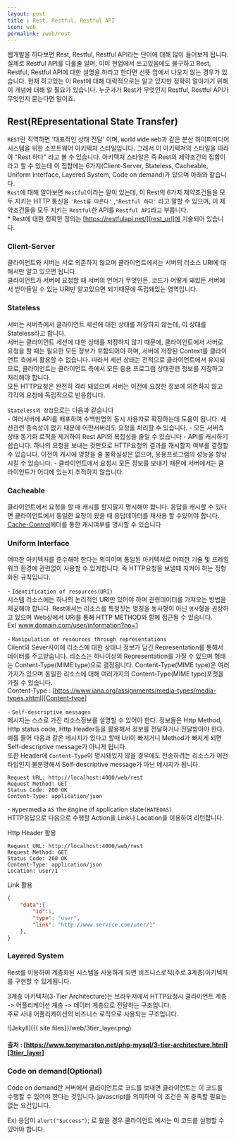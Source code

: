 ```yaml
---
layout: post
title : Rest, Restful, Restful API
icon: web
permalink: /web/rest
---
```


웹개발을 하다보면 Rest, Restful, Restful API라는 단어에 대해 많이 들어보게 됩니다. 실제로 Restful API를 다룰줄 알며, 이미 현업에서 쓰고있음에도 불구하고 Rest, Restful, Restful API에 대한 설명을 하라고 한다면 선뜻 입에서 나오지 않는 경우가 있습니다. 현재 하고있는 이 Rest에 대해 대략적으로는 알고 있지만 정확히 알아가기 위해 이 개념에 대해 알 필요가 있습니다. 누군가가 Rest가 무엇인지 Restful, Restful API가 무엇인지 묻는다면 말이죠.

## Rest(REpresentational State Transfer)

`REST`란 직역하면 '대표적인 상태 전달' 이며, `W`orld `W`ide `W`eb과 같은 분산 하이퍼미디어 시스템을 위한 소프트웨어 아키텍처 스타일입니다. 그래서 이 아키텍쳐의 스타일을 따라야 "Rest 하다" 라고 볼 수 있습니다. 아키텍처 스타일은 즉 Rest의 제약조건의 집합이라고 할 수 있는데 이 집합에는 6가지(Client-Server, Stateless, Cacheable, Uniform Interface, Layered System, Code on demand)가 있으며 아래와 같습니다.  
 `Rest`에 대해 알아보면 `Restful`이라는 말이 있는데, 이 Rest의 6가지 제약조건들을 모두 지키는 HTTP 통신을 `'Rest를 따른다'` ,`'Restful 하다'` 라고 말할 수 있으며, 이 제약조건들을 모두 지키는 `Restful`한 API를 `Restful API`라고 부릅니다.  
\* Rest에 대한 정확한 정의는 [https://restfulapi.net/][rest_url]에 기술되어 있습니다.

### Client-Server

클라이언트와 서버는 서로 의존하지 않으며 클라이언트에서는 서버의 리소스 URI에 대해서만 알고 있으면 됩니다.  
클라이언트가 서버에 요청할 때 서버의 언어가 무엇인든, 코드가 어떻게 돼있든 서버에서 받아들일 수 있는 URI만 알고있으면 되기때문에 독립돼있는 영역입니다.

### Stateless

서버는 서버측에서 클라이언트 세션에 대한 상태를 저장하지 않는데, 이 상태를 Stateless라고 합니다.  
서버는 클라이언트 세션에 대한 상태를 저장하지 않기 때문에, 클라이언트에서 서버로 요청을 할 때는 필요한 모든 정보가 포함되어야 하며, 서버에 저장된 Context를 클라이언트 측에서 활용할 수 없습니다. 따라서 세션 상태는 전적으로 클라이언트에서 유지되므로, 클라이언트는 클라이언트 측에서 모든 응용 프로그램 상태관련 정보를 저장하고 처리해야 합니다.  
모든 HTTP요청은 완전히 격리 돼있으며 서버는 이전에 요청한 정보에 의존하지 않고 각각의 요청에 독립적으로 반응합니다.

`Stateless의 장점`으로는 다음과 같습니다  
\- 여러서버에 API를 배포하여 수백만명의 동시 사용자로 확장하는데 도움이 됩니다. 세션관련 종속성이 없기 때문에 어떤서버라도 요청을 처리할 수 있습니다.
\- 모든 서버측 상태 동기화 로직을 제거하여 Rest API의 복잡성을 줄일 수 있습니다
\- API를 캐시하기 쉽습니다. 하나의 요청을 보내는 것만으로 HTTP요청의 결과를 캐시할지 여부를 결정할 수 있습니다. 이전이 캐시에 영향을 줄 불확실성은 없으며, 응용프로그램의 성능을 향상시킬 수 있습니다.
\- 클라이언트에서 요청시 모든 정보를 보내기 때문에 서버에서는 클라이언트가 어디에 있는지 추적하지 않습니다.

### Cacheable

클라이언트에서 요청을 할 때 캐시를 할지말지 명시해야 합니다. 응답을 캐시할 수 있다면 클라이언트에서 동일한 요청이 왔을 때 응답데이터를 재사용 할 수있어야 합니다.  
[Cache-Control][cache]헤더를 통한 캐시여부를 명시할 수 있습니다

### Uniform Interface

어떠한 아키텍처를 준수해야 한다는 의미이며 통일된 아키텍쳐로 어떠한 기술 및 프레임워크 환경에 관련없이 사용할 수 있게합니다. 즉 HTTP요청을 보낼때 지켜야 하는 정형화된 규칙입니다.

\- `Identification of resources(URI)`  
시스템 리소스에는 하나의 논리적인 URI만 있어야 하며 관련데이터를 가져오는 방법을 제공해야 합니다. Rest에서는 리소스를 특정짓는 명칭을 동사형이 아닌 `명사`형을 권장하고 있으며 Web상에서 URI를 통해 HTTP METHOD와 함께 접근될 수 있습니다.  
Ex) www.domain.com/user/information?no=1  

\- `Manipulation of resources through representations`  
Client와 Sever사이에 리소스에 대한 상태나 정보가 담긴 Representation를 통해서 데이터를 주고받습니다. 리소스는 하나이상의 Representation를 가질 수 있으며 형태는 Content-Type(MIME type)으로 결정됩니다. Content-Type(MIME type)은 여러가지가 있으며 동일한 리소스에 대해 여러가지의 Content-Type(MIME type)포맷을 가질 수 있습니다.  
Content-Type : [https://www.iana.org/assignments/media-types/media-types.xhtml][Content-type]  

\- `Self-descriptive messages`  
메시지는 스스로 가진 리소스정보를 설명할 수 있어야 한다. 정보들은 Http Method, Http status code, Http Header등을 활용해서 정보를 전달하거나 전달받아야 한다.  
예를 들어 다음과 같은 메시지가 있다고 할때 Url이 빠지거니 Method가 빠지게 되면 Self-descriptive message가 아니게 됩니다.  
또한 Header에 `Content-Type`이 명시돼있지 않을 경우에도 전송하려는 리소스가 어떤타입인지 불분명해서 Self-descriptive message가 아닌 메시지가 됩니다.

```console
Request URL: http://localhost:4000/web/rest
Request Method: GET
Status Code: 200 OK
Content-Type: application/json
```

\- `H`ypermedia `AS` `T`he `E`ngine `O`f `A`pplication `S`tate`(HATEOAS)`  
HTTP응답으로 다음으로 수행할 Action을 Link나 Location을 이용하여 리턴합니다.

Http Header 활용

```console
Request URL: http://localhost:4000/web/rest
Request Method: GET
Status Code: 200 OK
Content-Type: application/json
Location: user/1
```

Link 활용

```json
{
    "data":{
        "id":1,
        "type": "user",
        "link": "http://www.service.com/user/1"
    },
}
```

### Layered System

Rest를 이용하여 계층화된 시스템을 사용하게 되면 비즈니스로직(주로 3계층)아키텍처를 구현할 수 있게됩니다.

3계층 아키텍처(3-Tier Architecture)는 브라우저에서 HTTP요청시 클라이언트 계층 -> 어플리케이션 계층 -> 데이터 계층으로 전달하는 구조입니다.  
주로 사내 어플리케이션의 비즈니스 로직으로 사용되는 구조입니다.

![Jekyll]({{ site.files}}/web/3tier_layer.png)

#### 출처 : [https://www.tonymarston.net/php-mysql/3-tier-architecture.html][3tier_layer]

### Code on demand(Optional)

Code on demand란 서버에서 클라이언트로 코드를 보내면 클라이언트는 이 코드를 수행할 수 있어야 한다는 것입니다. javascript를 의미하며 이 조건은 꼭 충족할 필요는 없는 요건입니다.

Ex) 응답이 `alert("Success")`; 로 왔을 경우 클라이언트 에서는 이 코드를 실행할 수 있어야 합니다.

[rest_url]: https://restfulapi.net/
[cache]: https://developer.mozilla.org/ko/docs/Web/HTTP/Caching
[3tier_layer]: https://www.tonymarston.net/php-mysql/3-tier-architecture.html
[Content-type]: https://www.iana.org/assignments/media-types/media-types.xhtml

